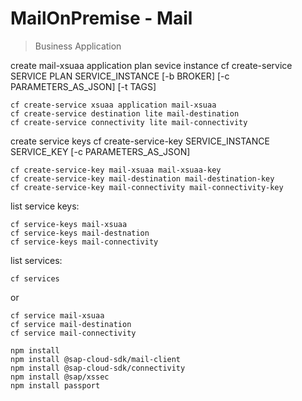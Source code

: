 # MailOnPremise - Mail
> Business Application

create mail-xsuaa application plan sevice instance
cf create-service SERVICE PLAN SERVICE_INSTANCE [-b BROKER] [-c PARAMETERS_AS_JSON] [-t TAGS]
```
cf create-service xsuaa application mail-xsuaa
cf create-service destination lite mail-destination
cf create-service connectivity lite mail-connectivity
```

create service keys
cf create-service-key SERVICE_INSTANCE SERVICE_KEY [-c PARAMETERS_AS_JSON]

```
cf create-service-key mail-xsuaa mail-xsuaa-key
cf create-service-key mail-destination mail-destination-key
cf create-service-key mail-connectivity mail-connectivity-key
```

list service keys:
```
cf service-keys mail-xsuaa
cf service-keys mail-destnation
cf service-keys mail-connectivity
```
list services:
```
cf services
```

or
```
cf service mail-xsuaa
cf service mail-destination
cf service mail-connectivity
```

```
npm install
npm install @sap-cloud-sdk/mail-client
npm install @sap-cloud-sdk/connectivity
npm install @sap/xssec​
npm install passport
```
